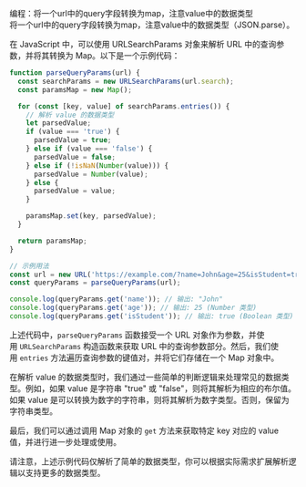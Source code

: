编程：将一个url中的query字段转换为map，注意value中的数据类型  
将一个url中的query字段转换为map，注意value中的数据类型（JSON.parse）。

在 JavaScript 中，可以使用 URLSearchParams 对象来解析 URL 中的查询参数，并将其转换为 Map。以下是一个示例代码：

```javascript
function parseQueryParams(url) {
  const searchParams = new URLSearchParams(url.search);
  const paramsMap = new Map();

  for (const [key, value] of searchParams.entries()) {
    // 解析 value 的数据类型
    let parsedValue;
    if (value === 'true') {
      parsedValue = true;
    } else if (value === 'false') {
      parsedValue = false;
    } else if (!isNaN(Number(value))) {
      parsedValue = Number(value);
    } else {
      parsedValue = value;
    }

    paramsMap.set(key, parsedValue);
  }

  return paramsMap;
}

// 示例用法
const url = new URL('https://example.com/?name=John&age=25&isStudent=true');
const queryParams = parseQueryParams(url);

console.log(queryParams.get('name')); // 输出: "John"
console.log(queryParams.get('age')); // 输出: 25 (Number 类型)
console.log(queryParams.get('isStudent')); // 输出: true (Boolean 类型)
```

上述代码中，`parseQueryParams` 函数接受一个 URL 对象作为参数，并使用 `URLSearchParams` 构造函数来获取 URL 中的查询参数部分。然后，我们使用 `entries` 方法遍历查询参数的键值对，并将它们存储在一个 Map 对象中。

在解析 value 的数据类型时，我们通过一些简单的判断逻辑来处理常见的数据类型。例如，如果 value 是字符串 "true" 或 "false"，则将其解析为相应的布尔值。如果 value 是可以转换为数字的字符串，则将其解析为数字类型。否则，保留为字符串类型。

最后，我们可以通过调用 Map 对象的 `get` 方法来获取特定 key 对应的 value 值，并进行进一步处理或使用。

请注意，上述示例代码仅解析了简单的数据类型，你可以根据实际需求扩展解析逻辑以支持更多的数据类型。